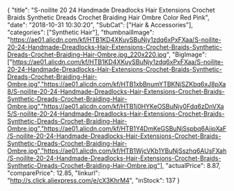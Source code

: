 {
	"title": "S-noilite 20  24  Handmade Dreadlocks Hair Extensions Crochet Braids Synthetic Dreads Crochet Braiding Hair Ombre Color Red Pink",
	"date": "2018-10-31 10:30:20",
	"SubCat": ["Hair & Accessories"],
	"categories": ["Synthetic Hair"],
	"thumbnailImage": "https://ae01.alicdn.com/kf/HTB1KD4XKuySBuNjy1zdq6xPxFXaa/S-noilite-20-24-Handmade-Dreadlocks-Hair-Extensions-Crochet-Braids-Synthetic-Dreads-Crochet-Braiding-Hair-Ombre.jpg_220x220.jpg",
	"BigImage": ["https://ae01.alicdn.com/kf/HTB1KD4XKuySBuNjy1zdq6xPxFXaa/S-noilite-20-24-Handmade-Dreadlocks-Hair-Extensions-Crochet-Braids-Synthetic-Dreads-Crochet-Braiding-Hair-Ombre.jpg","https://ae01.alicdn.com/kf/HTB1xbBnumYTBKNjSZKbq6xJ8pXa8/S-noilite-20-24-Handmade-Dreadlocks-Hair-Extensions-Crochet-Braids-Synthetic-Dreads-Crochet-Braiding-Hair-Ombre.jpg","https://ae01.alicdn.com/kf/HTB1j0HYKeOSBuNjy0Fdq6zDnVXa5/S-noilite-20-24-Handmade-Dreadlocks-Hair-Extensions-Crochet-Braids-Synthetic-Dreads-Crochet-Braiding-Hair-Ombre.jpg","https://ae01.alicdn.com/kf/HTB1Y4DmKeGSBuNjSspbq6AiipXaF/S-noilite-20-24-Handmade-Dreadlocks-Hair-Extensions-Crochet-Braids-Synthetic-Dreads-Crochet-Braiding-Hair-Ombre.jpg","https://ae01.alicdn.com/kf/HTB1WjcVKb1YBuNjSszhq6AUsFXah/S-noilite-20-24-Handmade-Dreadlocks-Hair-Extensions-Crochet-Braids-Synthetic-Dreads-Crochet-Braiding-Hair-Ombre.jpg"],
	"actualPrice": 8.87,
	"comparePrice": 12.85,
	"linkurl": "http://s.click.aliexpress.com/e/cX3KhrM4",
	"inStock": 137
}
